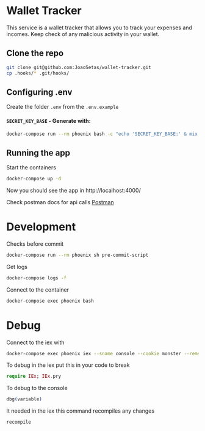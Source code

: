 # Wallet Tracker

This service is a wallet tracker that allows you to track your expenses and incomes.
Keep check of any malicious activity in your wallet.

## Clone the repo

```BASH
git clone git@github.com:JoaoSetas/wallet-tracker.git
cp .hooks/* .git/hooks/
```

## Configuring .env
Create the folder `.env` from the `.env.example`

#### `SECRET_KEY_BASE` - Generate with:
```BASH
docker-compose run --rm phoenix bash -c "echo 'SECRET_KEY_BASE:' & mix phx.gen.secret"
```
## Running the app
Start the containers
```BASH
docker-compose up -d
```
Now you should see the app in http://localhost:4000/

Check postman docs for api calls
[Postman](https://documenter.getpostman.com/view/3256126/2s9YsRbokj)
# Development
Checks before commit
```BASH
docker-compose run --rm phoenix sh pre-commit-script
```
Get logs
```BASH
docker-compose logs -f
```
Connect to the container
```BASH
docker-compose exec phoenix bash
```
# Debug

Connect to the iex with 
```BASH
docker-compose exec phoenix iex --sname console --cookie monster --remsh cookie
```
To debug in the iex put this in your code to break 
```elixir
require IEx; IEx.pry
```
To debug to the console
```elixir
dbg(variable)
```
It needed in the iex this command recompiles any changes 
```elixir
recompile
```
